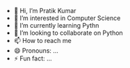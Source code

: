 - 👋 Hi, I’m Pratik Kumar
- 👀 I’m interested in Computer Science
- 🌱 I’m currently learning Pythn
- 💞️ I’m looking to collaborate on Python
- 📫 How to reach me 
- 😄 Pronouns: ...
- ⚡ Fun fact: ...

<!---
pratik008-max/pratik008-max is a ✨ special ✨ repository because its `README.md` (this file) appears on your GitHub profile.
You can click the Preview link to take a look at your changes.
--->
